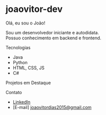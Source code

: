# joaovitor-dev
Olá, eu sou o João!

Sou um desenvolvedor iniciante e autodidata.  
Possuo conhecimento em backend e frontend.

Tecnologias
- Java
- Python
- HTML, CSS, JS
- C#

Projetos em Destaque


Contato
- [LinkedIn](www.linkedin.com/in/joão-vitor-dias-2b7317368)
- [E-mail] joaovitordias2015@gmail.com
